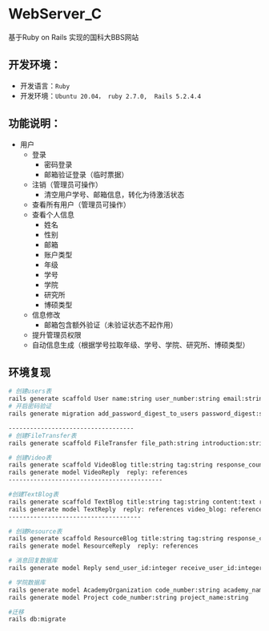 # WebServer_C
基于Ruby on Rails 实现的国科大BBS网站

## 开发环境：
* 开发语言：`Ruby`
* 开发环境：`Ubuntu 20.04， ruby 2.7.0,  Rails 5.2.4.4`

## 功能说明：
* 用户
  * 登录
    * 密码登录
    * 邮箱验证登录（临时票据）
  * 注销（管理员可操作）
    * 清空用户学号、邮箱信息，转化为待激活状态
  * 查看所有用户（管理员可操作）
  * 查看个人信息
    * 姓名
    * 性别
    * 邮箱
    * 账户类型
    * 年级
    * 学号
    * 学院
    * 研究所
    * 博硕类型
  * 信息修改
    * 邮箱包含额外验证（未验证状态不起作用）
  * 提升管理员权限
  * 自动信息生成（根据学号拉取年级、学号、学院、研究所、博硕类型）

## 环境复现
```Bash
# 创建users表
rails generate scaffold User name:string user_number:string email:string password:string sex:string admin:boolean 
# 开启密码验证
rails generate migration add_password_digest_to_users password_digest:string              

-----------------------------------
# 创建FileTransfer表
rails generate scaffold FileTransfer file_path:string introduction:string

# 创建Video表
rails generate scaffold VideoBlog title:string tag:string response_count:integer click_count:integer accessment:integer user:references file_transfer:references 
rails generate model VideoReply  reply: references
-------------------------------------------

#创建TextBlog表
rails generate scaffold TextBlog title:string tag:string content:text response_count:integer click_count:integer accessment:integer user:references file_transfer:references
rails generate model TextReply  reply: references video_blog: references
-------------------------------------

# 创建Resource表
rails generate scaffold ResourceBlog title:string tag:string response_count:integer click_count:integer accessment:integer user:references file_transfer:references
rails generate model ResourceReply  reply: references

# 消息回复数据库
rails generate model Reply send_user_id:integer receive_user_id:integer content:string

# 学院数据库
rails generate model AcademyOrganization code_number:string academy_name:string organization_name:string 
rails generate model Project code_number:string project_name:string

#迁移
rails db:migrate
```
